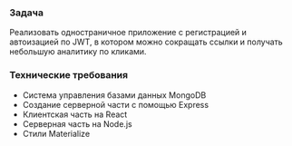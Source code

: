 ### **Задача**

Реализовать одностраничное приложение с регистрацией и автоизацией по JWT, в котором можно сокращать ссылки и получать небольшую аналитику по кликами.

### **Технические требования**

- Система управления базами данных MongoDB
- Создание серверной части с помощью Express
- Клиентская часть на React
- Серверная часть на Node.js
- Стили Materialize